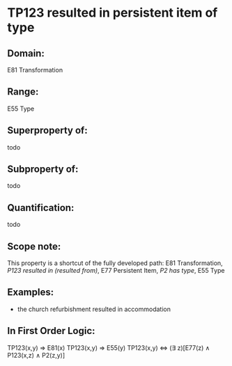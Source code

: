 # TP123 resulted in persistent item of type

## Domain: 

E81 Transformation

## Range: 

E55 Type

## Superproperty of: 

todo

## Subproperty of: 

todo

## Quantification: 

todo

## Scope note: 

This property is a shortcut of the fully developed path: E81 Transformation, _P123 resulted in (resulted from)_, E77 Persistent Item, _P2 has type_, E55 Type

## Examples: 

* the church refurbishment resulted in accommodation

## In First Order Logic: 

TP123(x,y) ⇒ E81(x)
TP123(x,y) ⇒ E55(y)
TP123(x,y) ⇔ (∃ z)[E77(z) ∧ P123(x,z) ∧ P2(z,y)]

